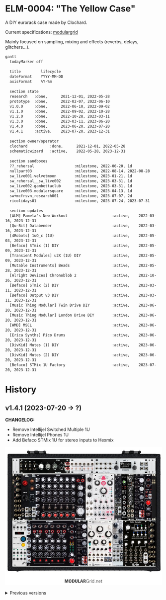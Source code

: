 # ELM-0004: "The Yellow Case"

A DIY eurorack case made by Clochard.

Current specifications: [modulargrid](https://www.modulargrid.net/e/racks/view/2015824)

Mainly focused on sampling, mixing and effects (reverbs, delays, glitchers...).

``` mermaid
gantt
  todayMarker off

  title         lifecycle
  dateFormat    YYYY-MM-DD
  axisFormat    %Y-%m

  section state
  research   :done,      2021-12-01, 2022-05-28
  prototype  :done,      2022-02-07, 2022-06-10
  v1.0.0     :done,      2022-06-10, 2022-09-02
  v1.1.0     :done,      2022-09-02, 2022-10-28
  v1.2.0     :done,      2022-10-28, 2023-03-11
  v1.3.0     :done,      2023-03-11, 2023-06-20
  v1.4.0     :done,      2023-06-20, 2023-07-20
  v1.4.1     :active,    2023-07-20, 2023-12-31

  section owner/operator
  clochard          :done,      2021-12-01, 2022-05-28
  schematicwizard   :active,    2022-05-28, 2023-12-31

  section sandboxes
  ??_rehersal                  :milestone, 2022-06-20, 1d
  nullpart03                   :milestone, 2022-08-14, 2022-08-28
  sw_live001.velvetmoon        :milestone, 2023-01-21, 1d
  sw_rehersal__sw_live002      :milestone, 2023-03-31, 1d
  sw_live002.gambettaclub      :milestone, 2023-03-31, 1d
  sw_live003.modularsquare     :milestone, 2023-04-13, 1d
  sw+mcfrsvn_research001       :milestone, 2023-07-07, 2d
  ricolidays01                 :milestone, 2023-07-24, 2023-07-31

  section updates
  [ALM] Pamela's New Workout                    :active,    2022-03-16, 2023-12-31
  [Qu-Bit] Databender                           :active,    2022-03-16, 2023-12-31
  [4Robots] 1uO_c (1U)                          :active,    2022-05-03, 2023-12-31
  [Befaco] STmix (1) DIY                        :active,    2022-05-09, 2023-12-31
  [Transient Modules] u2X (1U) DIY              :active,    2022-05-09, 2023-12-31
  [Mutable Instruments] Beads                   :active,    2022-05-28, 2023-12-31
  [Alright Devices] Chronoblob 2                :active,    2022-10-26, 2023-12-31
  [Befaco] STmix (2) DIY                        :active,    2023-03-11, 2023-12-31
  [Befaco] Output v3 DIY                        :active,    2023-03-11, 2023-12-31
  [Music Thing Modular] Twin Drive DIY          :active,    2023-06-20, 2023-12-31
  [Music Thing Modular] London Drive DIY        :active,    2023-06-20, 2023-12-31
  [WMD] MSCL                                    :active,    2023-06-20, 2023-12-31
  [Erica Synths] Pico Drums                     :active,    2023-06-20, 2023-12-31
  [DivKid] Mutes (1) DIY                        :active,    2023-06-20, 2023-12-31
  [DivKid] Mutes (2) DIY                        :active,    2023-06-20, 2023-12-31
  [Befaco] STMix 1U Factory                     :active,    2023-07-20, 2023-12-31
```

# History

<h2>v1.4.1 (2023-07-20 -> ?)</h2><p>

**CHANGELOG:**

- Remove Intellijel Switched Multiple 1U
- Remove Intellijel Phones 1U
- Add Befaco STMix 1U for stereo inputs to Hexmix

![Modulargrid v1.4.1](2023-07-20.modulargrid.ELM-0004_v1.4.1.jpg)

</p>

<details><summary>Previous versions</summary><p>

<details><summary><h2>v1.4.0 (2023-06-20 -> 2023-07-20)</h2></summary><p>

**CHANGELOG:**

- Remove Erica Synths Pico DSP -> move to ELM-0002
- Remove Doepfer 1-180-2 (passive multiple) -> move to ELM-0002
- Remove 1010music Bitbox Micro -> move to ELM-0002
- Add WMD MSCL Compressor
- Add Erica Synths Pico Drums for sidechaining the MSCL
- Add Music Thing Modular Twin Drive
- Add Music Thing Modular London Drive
- Add DivKid Mutes x2

![Modulargrid v1.4.0](2023-06-20.modulargrid.ELM-0004_v1.4.0.jpg)

</p></details>

<details><summary><h2>
v1.3.0 (2023-03-11 -> 2023-06-20)
</h2></summary><p>

**CHANGELOG:**

- Remove Mutable Instruments Veils v2
- Add Befaco Output v3 DIY
- Add Befaco STmix (2) DIY

![Modulargrid v1.3.0](2023-03-11.modulargrid.ELM-0004_v1.3.0.jpg)

</p></details>

<details><summary><h2>
v1.2.0 (2022-10-28 -> 2023-03-11)
</h2></summary><p>

![Modulargrid v1.3.0](2022-10-28.modulargrid.ELM-0004_v1.2.0.jpg)

</p></details>

</p></details>
